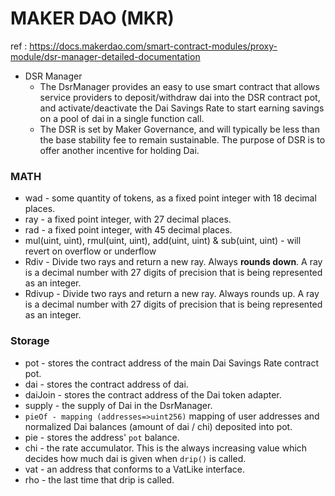# MAKER DAO (MKR)
ref : https://docs.makerdao.com/smart-contract-modules/proxy-module/dsr-manager-detailed-documentation
- DSR Manager
    - The DsrManager provides an easy to use smart contract that allows service providers to deposit/withdraw dai into the DSR contract pot, and activate/deactivate the Dai Savings Rate to start earning savings on a pool of dai in a single function call. 
    - The DSR is set by Maker Governance, and will typically be less than the base stability fee to remain sustainable. The purpose of DSR is to offer another incentive for holding Dai.
  
### MATH  

- wad - some quantity of tokens, as a fixed point integer with 18 decimal places.
- ray - a fixed point integer, with 27 decimal places.
- rad - a fixed point integer, with 45 decimal places.
- mul(uint, uint), rmul(uint, uint), add(uint, uint) & sub(uint, uint) - will revert on overflow or underflow
- Rdiv - Divide two rays and return a new ray. Always **rounds down**. A ray is a decimal number with 27 digits of precision that is being represented as an integer.
- Rdivup - Divide two rays and return a new ray. Always rounds up. A ray is a decimal number with 27 digits of precision that is being represented as an integer.

### Storage
- pot - stores the contract address of the main Dai Savings Rate contract pot.
- dai - stores the contract address of dai.
- daiJoin - stores the contract address of the Dai token adapter.
- supply - the supply of Dai in the DsrManager.
- `pieOf - mapping (addresses=>uint256)` mapping of user addresses and normalized Dai balances (amount of dai / chi) deposited into pot.
- pie - stores the address' `pot` balance.
- chi - the rate accumulator. This is the always increasing value which decides how much dai is given when `drip()` is called.
- vat - an address that conforms to a VatLike interface.
- rho - the last time that drip is called.